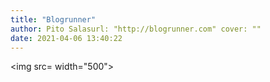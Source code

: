 ```yaml
---
title: "Blogrunner"
author: Pito Salasurl: "http://blogrunner.com" cover: "" 
date: 2021-04-06 13:40:22
---
```

<img src= width="500">



